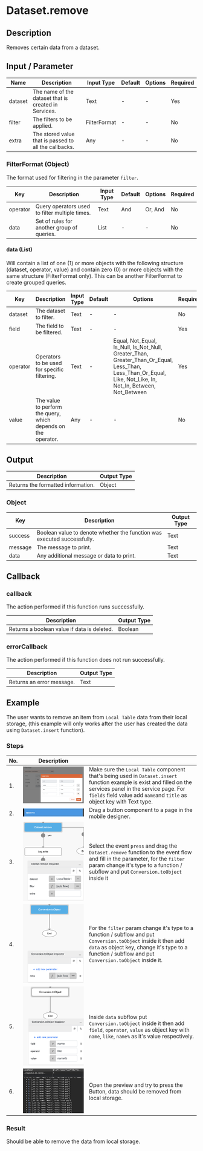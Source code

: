 # Dataset.remove

## Description

Removes certain data from a dataset.

## Input / Parameter

| Name | Description | Input Type | Default | Options | Required |
| ------ | ------ | ------ | ------ | ------ | ------ |
| dataset | The name of the dataset that is created in Services. | Text | - | - | Yes |
| filter | The filters to be applied. | FilterFormat | - | - | No |
| extra | The stored value that is passed to all the callbacks. | Any | - | - | No |

### FilterFormat (Object)

The format used for filtering in the parameter `filter`.

| Key | Description | Input Type | Default | Options | Required |
| ------ | ------ | ------ | ------ | ------ | ------ |
| operator | Query operators used to filter multiple times. | Text | And | Or, And | No |
| data | Set of rules for another group of queries. | List | - | - | No |

#### data (List)

Will contain a list of one (1) or more objects with the following structure (dataset, operator, value) and contain zero (0) or more objects with the same structure (FilterFormat only). This can be another FilterFormat to create grouped queries.

| Key | Description | Input Type | Default | Options | Required |
| ------ | ------ | ------ | ------ | ------ | ------ |
| dataset | The dataset to filter. | Text | - | - | No |
| field | The field to be filtered. | Text | - | - | Yes |
| operator | Operators to be used for specific filtering. | Text | - | Equal, Not_Equal, Is_Null, Is_Not_Null, Greater_Than, Greater_Than_Or_Equal, Less_Than, Less_Than_Or_Equal, Like, Not_Like, In, Not_In, Between, Not_Between | Yes |
| value | The value to perform the query, which depends on the operator. | Any | - | - | No |

## Output

| Description | Output Type |
| ------ | ------ |
| Returns the formatted information. | Object |

### Object

| Key | Description | Output Type |
| ------ | ------ | ------ |
| success | Boolean value to denote whether the function was executed successfully. | Text |
| message | The message to print. | Text |
| data | Any additional message or data to print. | Text |

## Callback

### callback

The action performed if this function runs successfully.

| Description | Output Type |
| ------ | ------ |
| Returns a boolean value if data is deleted. | Boolean |

### errorCallback

The action performed if this function does not run successfully.

| Description | Output Type |
| ------ | ------ |
| Returns an error message. | Text |

## Example

The user wants to remove an item from `Local Table` data from their local storage, (this example will only works after the user has created the data using `Dataset.insert` function).

<!-- Share a scenario, like a user requirements. -->

### Steps

| No. | Description |  |
| ------ | ------ | ------ |
| 1. | ![](./remove-step-1.png) |  Make sure the `Local Table` component that's being used in `Dataset.insert` function example is exist and filled on the services panel in the service page. For `fields` field value add `name`and `title` as object key with Text type. |
| 2. | ![](./remove-step-2.png) | Drag a button component to a page in the mobile designer. |
| 3. | ![](./remove-step-3.png) | Select the event `press` and drag the `Dataset.remove` function to the event flow and fill in the parameter, for the `filter` param change it's type to a function / subflow and put `Conversion.toObject` inside it |
| 4. | ![](./remove-step-4.png) | For the `filter` param change it's type to a function / subflow and put `Conversion.toObject` inside it then add `data` as object key, change it's type to a function / subflow and put `Conversion.toObject` inside it. |
| 5. | ![](./remove-step-5.png) | Inside `data` subflow put `Conversion.toObject` inside it then add `field`, `operator`, `value` as object key with `name`, `like`, `name%` as it's value respectively. |
| 6. | ![](./remove-step-6.png) | Open the preview and try to press the Button, data should be removed from local storage. |

<!-- Show the steps and share some screenshots.

1. .....

Format: ![]({image-path}) -->

### Result

Should be able to remove the data from local storage.